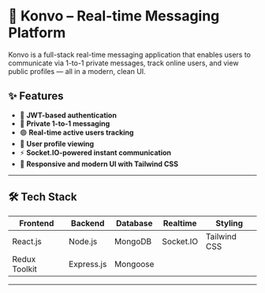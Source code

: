 # 🚀 Konvo – Real-time Messaging Platform

Konvo is a full-stack real-time messaging application that enables users to communicate via 1-to-1 private messages, track online users, and view public profiles — all in a modern, clean UI.

## ✨ Features

- 🔐 **JWT-based authentication**
- 💬 **Private 1-to-1 messaging**
- 🟢 **Real-time active users tracking**
- 📸 **User profile viewing**
- ⚡ **Socket.IO-powered instant communication**
- 🎨 **Responsive and modern UI with Tailwind CSS**

---

## 🛠️ Tech Stack

| Frontend       | Backend       | Database   | Realtime     | Styling       |
|----------------|----------------|------------|---------------|----------------|
| React.js       | Node.js        | MongoDB    | Socket.IO     | Tailwind CSS   |
| Redux Toolkit  | Express.js     | Mongoose   |               |                |

---


